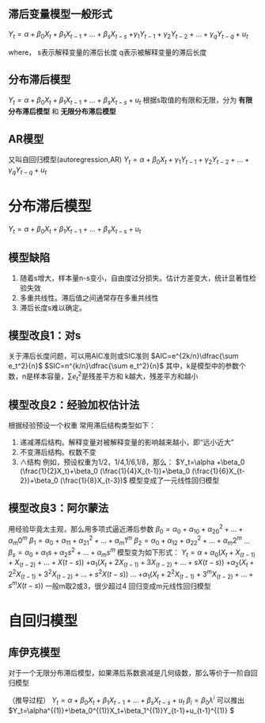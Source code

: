 ## 滞后变量模型一般形式
$Y_t=\alpha +\beta_0 X_t+\beta_1 X_{t-1}+...+\beta_s X_{t-s}$
 $+\gamma_1 Y_{t-1}+\gamma_2 Y_{t-2}+...+\gamma_q Y_{t-q}+u_t$

where，
s表示解释变量的滞后长度
q表示被解释变量的滞后长度

## 分布滞后模型

$Y_t=\alpha +\beta_0 X_t+\beta_1 X_{t-1}+...+\beta_s X_{t-s}+u_t$
根据s取值的有限和无限，分为 **有限分布滞后模型** 和 **无限分布滞后模型**

## AR模型
又叫自回归模型(autoregression,AR)
$Y_t=\alpha +\beta_0 X_t+\gamma_1 Y_{t-1}+\gamma_2 Y_{t-2}+...+\gamma_q Y_{t-q}+u_t$
# 分布滞后模型
$Y_t=\alpha +\beta_0 X_t+\beta_1 X_{t-1}+...+\beta_s X_{t-s}+u_t$
## 模型缺陷
1. 随着s增大，样本量n-s变小，自由度过分损失。估计方差变大，统计显著性检验失效
2. 多重共线性。滞后值之间通常存在多重共线性
3. 滞后长度s难以确定。
## 模型改良1：对s
关于滞后长度问题，可以用AIC准则或SIC准则
$AIC=e^{2k/n}\dfrac{\sum e_t^2}{n}$
$SIC=n^{k/n}\dfrac{\sum e_t^2}{n}$
其中，k是模型中的参数个数，n是样本容量，$\sum e_t^2$是残差平方和
k越大，残差平方和越小
## 模型改良2：经验加权估计法
根据经验预设一个权重
常用滞后结构类型如下：
1. 递减滞后结构。解释变量对被解释变量的影响越来越小，即“远小近大”
2. 不变滞后结构。权数不变
3. ∧结构
例如，预设权重为1/2，1/4,1/6,1/8，那么：
$Y_t=\alpha +\beta_0 (\frac{1}{2}X_t)+\beta_0 (\frac{1}{4}X_{t-1})+\beta_0 (\frac{1}{6}X_{t-2})+\beta_0 (\frac{1}{8}X_{t-3})$
模型变成了一元线性回归模型
## 模型改良3：阿尔蒙法
用经验毕竟太主观，那么用多项式逼近滞后参数
$\beta_0=\alpha_0+\alpha_10+\alpha_20^2+...+\alpha_m0^m$
$\beta_1=\alpha_0+\alpha_11+\alpha_21^2+...+\alpha_m1^m$
$\beta_2=\alpha_0+\alpha_12+\alpha_22^2+...+\alpha_m2^m$
...
$\beta_s=\alpha_0+\alpha_1s+\alpha_2s^2+...+\alpha_ms^m$
模型变为如下形式：
$Y_t=\alpha+\alpha_0(X_t+X_(t-1)+X_(t-2)+...+X(t-s))$
$+\alpha_1(X_t+2X_(t-1)+3X_(t-2)+...+sX(t-s))$
$+\alpha_2(X_t+2^2X_(t-1)+3^2X_(t-2)+...+s^2X(t-s))$
...
$+\alpha_1(X_t+2^2X_(t-1)+3^mX_(t-2)+...+s^mX(t-s))$
一般m取2或3，很少超过4
回归变成m元线性回归模型

# 自回归模型
## 库伊克模型
对于一个无限分布滞后模型，如果滞后系数衰减是几何级数，那么等价于一阶自回归模型

（推导过程）
$Y_t=\alpha +\beta_0 X_t+\beta_1 X_{t-1}+...+\beta_s X_{t-s}+u_t$
$\beta_i=\beta_0 \lambda^i$
可以推出
$Y_t=\alpha^{(1)}+\beta_0^{(1)}X_t+\beta_1^{(1)}Y_{t-1}+u_{t-1}^{(1)} $
